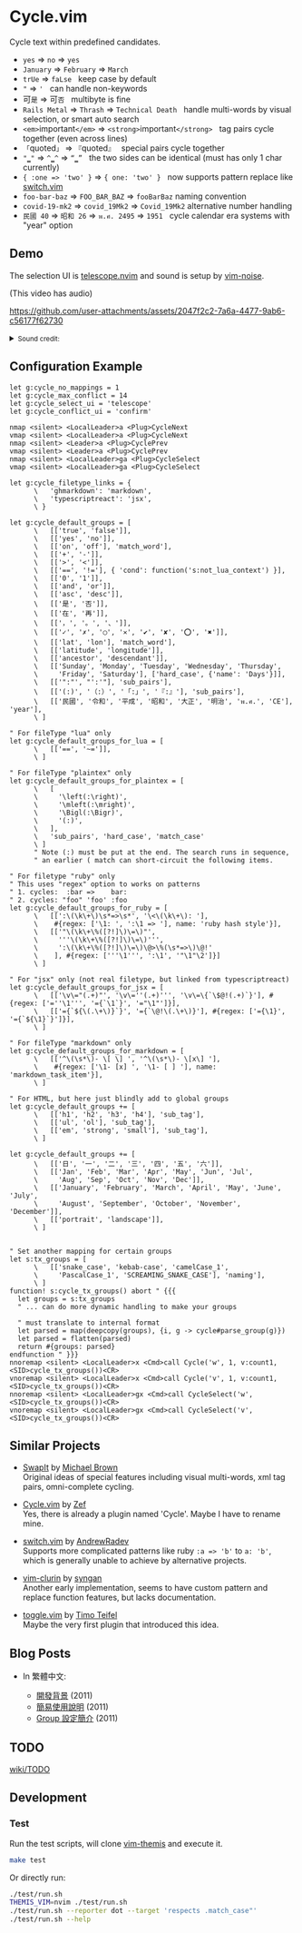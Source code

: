 Cycle.vim
=========

Cycle text within predefined candidates.

  - `yes` =&gt; `no` =&gt; `yes`
  - `January` =&gt; `February` =&gt; `March`
  - `trUe` =&gt; `faLse` &nbsp; keep case by default
  - `"` =&gt; `'` &nbsp; can handle non-keywords
  - 可`是` =&gt; 可`否` &nbsp; multibyte is fine
  - `Rails Metal` =&gt; `Thrash` =&gt; `Technical Death` &nbsp; handle multi-words by visual selection, or smart auto search
  - `<em>`important`</em>` =&gt; `<strong>`important`</strong>` &nbsp; tag pairs cycle together (even across lines)
  - `「`quoted`」` =&gt; `『`quoted`』` &nbsp; special pairs cycle together
  - `"`‗`"` =&gt; `^`‗`^` =&gt; `“`‗`”` &nbsp; the two sides can be identical (must has only 1 char currently)
  - `{ :one => 'two' }` =&gt; `{ one: 'two' }` &nbsp; now supports pattern replace like [switch.vim][]
  - `foo-bar-baz` =&gt; `FOO_BAR_BAZ` =&gt; `fooBarBaz` naming convention
  - `covid-19-mk2` =&gt; `covid_19Mk2` =&gt; `Covid_19Mk2` alternative number handling
  - `民國 40` =&gt; `昭和 26` =&gt; `พ.ศ. 2495` =&gt; `1951` &nbsp; cycle calendar era systems with "year" option


Demo
----

The selection UI is [telescope.nvim][] and sound is setup by [vim-noise][].

(This video has audio)

https://github.com/user-attachments/assets/2047f2c2-7a6a-4477-9ab6-c56177f62730

<details>
<summary><small>Sound credit:</small></summary>

- Complete and unavailable sounds were generated by [jsfxr][].
- Conflict UI sound was edited from source [xeno-canto.org/559593][], [CC BY-NC-SA 4.0][].
</details>


Configuration Example
---------------------

```vim
let g:cycle_no_mappings = 1
let g:cycle_max_conflict = 14
let g:cycle_select_ui = 'telescope'
let g:cycle_conflict_ui = 'confirm'

nmap <silent> <LocalLeader>a <Plug>CycleNext
vmap <silent> <LocalLeader>a <Plug>CycleNext
nmap <silent> <Leader>a <Plug>CyclePrev
vmap <silent> <Leader>a <Plug>CyclePrev
nmap <silent> <LocalLeader>ga <Plug>CycleSelect
vmap <silent> <LocalLeader>ga <Plug>CycleSelect

let g:cycle_filetype_links = {
      \   'ghmarkdown': 'markdown',
      \   'typescriptreact': 'jsx',
      \ }

let g:cycle_default_groups = [
      \   [['true', 'false']],
      \   [['yes', 'no']],
      \   [['on', 'off'], 'match_word'],
      \   [['+', '-']],
      \   [['>', '<']],
      \   [['==', '!='], { 'cond': function('s:not_lua_context') }],
      \   [['0', '1']],
      \   [['and', 'or']],
      \   [['asc', 'desc']],
      \   [['是', '否']],
      \   [['在', '再']],
      \   [['，', '。', '、']],
      \   [['✓', '✗', '◯', '✕', '✔', '✘', '⭕', '✖']],
      \   [['lat', 'lon'], 'match_word'],
      \   [['latitude', 'longitude']],
      \   [['ancestor', 'descendant']],
      \   [['Sunday', 'Monday', 'Tuesday', 'Wednesday', 'Thursday',
      \     'Friday', 'Saturday'], ['hard_case', {'name': 'Days'}]],
      \   [['":"', "':'"], 'sub_pairs'],
      \   [['(:)', '（:）', '「:」', '『:』'], 'sub_pairs'],
      \   [['民國', '令和', '平成', '昭和', '大正', '明治', 'พ.ศ.', 'CE'], 'year'],
      \ ]

" For fileType "lua" only
let g:cycle_default_groups_for_lua = [
      \   [['==', '~=']],
      \ ]

" For fileType "plaintex" only
let g:cycle_default_groups_for_plaintex = [
      \   [
      \     '\left(:\right)',
      \     '\mleft(:\mright)',
      \     '\Bigl(:\Bigr)',
      \     '(:)',
      \   ],
      \   'sub_pairs', 'hard_case', 'match_case'
      \ ]
      " Note (:) must be put at the end. The search runs in sequence,
      " an earlier ( match can short-circuit the following items.

" For filetype "ruby" only
" This uses "regex" option to works on patterns
" 1. cycles:  :bar =>    bar:
" 2. cycles: "foo" 'foo' :foo
let g:cycle_default_groups_for_ruby = [
      \   [[':\(\k\+\)\s*=>\s*', '\<\(\k\+\): '],
      \    #{regex: ['\1: ', ':\1 => '], name: 'ruby hash style'}],
      \   [['"\(\k\+\%([?!]\)\=\)"',
      \     '''\(\k\+\%([?!]\)\=\)''',
      \     ':\(\k\+\%([?!]\)\=\)\@>\%(\s*=>\)\@!'
      \    ], #{regex: ['''\1''', ':\1', '"\1"\2']}]
      \ ]

" For "jsx" only (not real filetype, but linked from typescriptreact)
let g:cycle_default_groups_for_jsx = [
      \   [['\v\="(.+)"', '\v\=''(.+)''', '\v\=\{`\$@!(.+)`}'], #{regex: ['=''\1''', '={`\1`}', '="\1"']}],
      \   [['={`${\(.\+\)}`}', '={`\@!\(.\+\)}'], #{regex: ['={\1}', '={`${\1}`}']}],
      \ ]

" For fileType "markdown" only
let g:cycle_default_groups_for_markdown = [
      \   [['^\(\s*\)- \[ \] ', '^\(\s*\)- \[x\] '],
      \    #{regex: ['\1- [x] ', '\1- [ ] '], name: 'markdown_task_item'}],
      \ ]

" For HTML, but here just blindly add to global groups
let g:cycle_default_groups += [
      \   [['h1', 'h2', 'h3', 'h4'], 'sub_tag'],
      \   [['ul', 'ol'], 'sub_tag'],
      \   [['em', 'strong', 'small'], 'sub_tag'],
      \ ]

let g:cycle_default_groups += [
      \   [['日', '一', '二', '三', '四', '五', '六']],
      \   [['Jan', 'Feb', 'Mar', 'Apr', 'May', 'Jun', 'Jul',
      \     'Aug', 'Sep', 'Oct', 'Nov', 'Dec']],
      \   [['January', 'February', 'March', 'April', 'May', 'June', 'July',
      \     'August', 'September', 'October', 'November', 'December']],
      \   [['portrait', 'landscape']],
      \ ]


" Set another mapping for certain groups
let s:tx_groups = [
      \   [['snake_case', 'kebab-case', 'camelCase_1',
      \     'PascalCase_1', 'SCREAMING_SNAKE_CASE'], 'naming'],
      \ ]
function! s:cycle_tx_groups() abort " {{{
  let groups = s:tx_groups
  " ... can do more dynamic handling to make your groups

  " must translate to internal format
  let parsed = map(deepcopy(groups), {i, g -> cycle#parse_group(g)})
  let parsed = flatten(parsed)
  return #{groups: parsed}
endfunction " }}}
nnoremap <silent> <LocalLeader>x <Cmd>call Cycle('w', 1, v:count1, <SID>cycle_tx_groups())<CR>
vnoremap <silent> <LocalLeader>x <Cmd>call Cycle('v', 1, v:count1, <SID>cycle_tx_groups())<CR>
nnoremap <silent> <LocalLeader>gx <Cmd>call CycleSelect('w', <SID>cycle_tx_groups())<CR>
vnoremap <silent> <LocalLeader>gx <Cmd>call CycleSelect('v', <SID>cycle_tx_groups())<CR>
```


Similar Projects
----------------

- [SwapIt][SwapIt.vim] by [Michael Brown][mjbrownie]  
  Original ideas of special features including visual multi-words, xml tag
  pairs, omni-complete cycling.

- [Cycle.vim][original-cycle] by [Zef][MadeByWiki]  
  Yes, there is already a plugin named 'Cycle'. Maybe I have to rename mine.

- [switch.vim][] by [AndrewRadev][Andrew's Blog]  
  Supports more complicated patterns like ruby `:a => 'b'` to `a: 'b'`, which
  is generally unable to achieve by alternative projects.

- [vim-clurin][] by [syngan][]  
  Another early implementation, seems to have custom pattern and replace
  function features, but lacks documentation.

- [toggle.vim][] by [Timo Teifel][tteifel]  
  Maybe the very first plugin that introduced this idea.


Blog Posts
----------

- In 繁體中文:

  - [開發背景](https://bootleq.blogspot.com/2011/09/vim-plugin-cycle.html "Vim plugin - cycle 開發背景 - 沒穿方服") (2011)
  - [簡易使用說明](https://bootleq.blogspot.com/2011/09/cyclevim.html "cycle.vim 簡易使用說明 - 沒穿方服") (2011)
  - [Group 設定簡介](https://bootleq.blogspot.com/2011/10/cyclevim-group.html "cycle.vim - group 設定簡介 - 沒穿方服") (2011)


TODO
----
[wiki/TODO](https://github.com/bootleq/vim-cycle/wiki/Todo)


Development
-----------

### Test

Run the test scripts, will clone [vim-themis][] and execute it.

```sh
make test
```

Or directly run:

```sh
./test/run.sh
THEMIS_VIM=nvim ./test/run.sh
./test/run.sh --reporter dot --target 'respects .match_case"'
./test/run.sh --help
```


[toggle.vim]: https://www.vim.org/scripts/script.php?script_id=895
[tteifel]: http://www.teifel.net/
[SwapIt.vim]: https://github.com/mjbrownie/swapit
[mjbrownie]: https://github.com/mjbrownie
[Andrew's Blog]: http://andrewradev.com/
[original-cycle]: https://github.com/zef/vim-cycle
[vim-increx]: https://github.com/itchyny/vim-increx
[switch.vim]: https://github.com/AndrewRadev/switch.vim
[MadeByWiki]: http://madebykiwi.com/
[vim-clurin]: https://github.com/syngan/vim-clurin
[syngan]: https://github.com/syngan
[vim-themis]: https://github.com/thinca/vim-themis
[telescope.nvim]: https://github.com/nvim-telescope/telescope.nvim
[vim-noise]: https://github.com/bootleq/vim-noise
[jsfxr]: https://sfxr.me/
[xeno-canto.org/559593]: https://xeno-canto.org/559593
[CC BY-NC-SA 4.0]: https://creativecommons.org/licenses/by-nc-sa/4.0/
